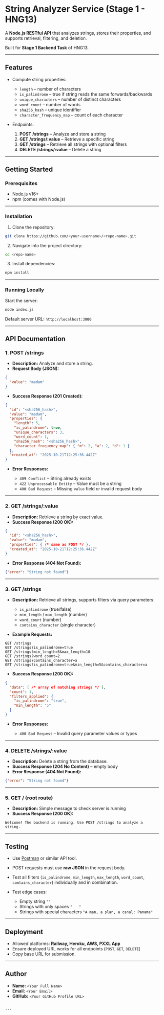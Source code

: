 # String Analyzer Service (Stage 1 - HNG13)

A **Node.js RESTful API** that analyzes strings, stores their properties, and supports retrieval, filtering, and deletion.  

Built for **Stage 1 Backend Task** of HNG13.

---

## Features

- Compute string properties:
  - `length` – number of characters
  - `is_palindrome` – true if string reads the same forwards/backwards
  - `unique_characters` – number of distinct characters
  - `word_count` – number of words
  - `sha256_hash` – unique identifier
  - `character_frequency_map` – count of each character

- Endpoints:
  1. **POST /strings** – Analyze and store a string
  2. **GET /strings/:value** – Retrieve a specific string
  3. **GET /strings** – Retrieve all strings with optional filters
  4. **DELETE /strings/:value** – Delete a string

---

## Getting Started

### Prerequisites

- [Node.js](https://nodejs.org/) v16+
- npm (comes with Node.js)

---

### Installation

1. Clone the repository:

```bash
git clone https://github.com/<your-username>/<repo-name>.git
````

2. Navigate into the project directory:

```bash
cd <repo-name>
```

3. Install dependencies:

```bash
npm install
```

---

### Running Locally

Start the server:

```bash
node index.js
```

Default server URL: `http://localhost:3000`

---

## API Documentation

### 1. POST /strings

* **Description:** Analyze and store a string.
* **Request Body (JSON):**

```json
{
  "value": "madam"
}
```

* **Success Response (201 Created):**

```json
{
  "id": "<sha256_hash>",
  "value": "madam",
  "properties": {
    "length": 5,
    "is_palindrome": true,
    "unique_characters": 3,
    "word_count": 1,
    "sha256_hash": "<sha256_hash>",
    "character_frequency_map": { "m": 2, "a": 2, "d": 1 }
  },
  "created_at": "2025-10-21T12:25:36.442Z"
}
```

* **Error Responses:**

  * `409 Conflict` – String already exists
  * `422 Unprocessable Entity` – Value must be a string
  * `400 Bad Request` – Missing `value` field or invalid request body

---

### 2. GET /strings/:value

* **Description:** Retrieve a string by exact value.
* **Success Response (200 OK):**

```json
{
  "id": "<sha256_hash>",
  "value": "madam",
  "properties": { /* same as POST */ },
  "created_at": "2025-10-21T12:25:36.442Z"
}
```

* **Error Response (404 Not Found):**

```json
{"error": "String not found"}
```

---

### 3. GET /strings

* **Description:** Retrieve all strings, supports filters via query parameters:

  * `is_palindrome` (true/false)
  * `min_length` / `max_length` (number)
  * `word_count` (number)
  * `contains_character` (single character)

* **Example Requests:**

```
GET /strings
GET /strings?is_palindrome=true
GET /strings?min_length=5&max_length=10
GET /strings?word_count=2
GET /strings?contains_character=a
GET /strings?is_palindrome=true&min_length=5&contains_character=a
```

* **Success Response (200 OK):**

```json
{
  "data": [ /* array of matching strings */ ],
  "count": 1,
  "filters_applied": {
    "is_palindrome": "true",
    "min_length": "5"
  }
}
```

* **Error Responses:**

  * `400 Bad Request` – Invalid query parameter values or types

---

### 4. DELETE /strings/:value

* **Description:** Delete a string from the database.
* **Success Response (204 No Content)** – empty body
* **Error Response (404 Not Found):**

```json
{"error": "String not found"}
```

---

### 5. GET / (root route)

* **Description:** Simple message to check server is running
* **Success Response (200 OK):**

```
Welcome! The backend is running. Use POST /strings to analyze a string.
```

---

## Testing

* Use [Postman](https://www.postman.com/) or similar API tool.
* POST requests must use **raw JSON** in the request body.
* Test all filters (`is_palindrome`, `min_length`, `max_length`, `word_count`, `contains_character`) individually and in combination.
* Test edge cases:

  * Empty string `""`
  * Strings with only spaces `"   "`
  * Strings with special characters `"A man, a plan, a canal: Panama"`

---

## Deployment

* Allowed platforms: **Railway, Heroku, AWS, PXXL App**
* Ensure deployed URL works for all endpoints (`POST`, `GET`, `DELETE`)
* Copy base URL for submission.

---

## Author

* **Name:** `<Your Full Name>`
* **Email:** `<Your Email>`
* **GitHub:** `<Your GitHub Profile URL>`

```

---
